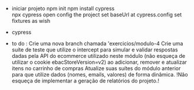 - iniciar projeto
   npm init
   npm install cypress  
   npx cypress open
      config the project
      set baseUrl at cypress.config
      set fixtures as wish

- cypress 
- to do :
   Crie uma nova branch chamada 'exercicios/modulo-4
   Crie uma suíte de teste que utilize o intercept para simular e validar respostas dadas pela API do ecommerce utilizado neste módulo (não esqueça de utilizar o cookie ebacStoreVersion=v2) ao adicionar, remover e atualizar itens no carrinho de compras
      Atualize suas suítes do módulo anterior para que utilize dados (nomes, emails, valores) de forma dinâmica.
      !Não esqueça de implementar a geração de relatórios do projeto.!